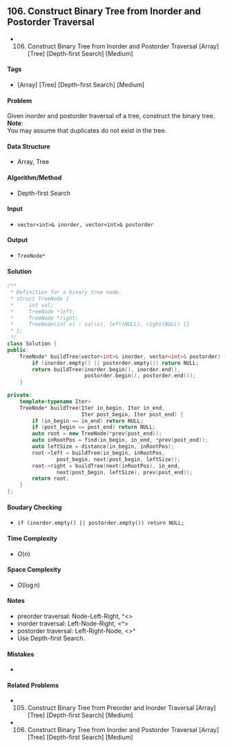 ## 106. Construct Binary Tree from Inorder and Postorder Traversal
- 106. Construct Binary Tree from Inorder and Postorder Traversal [Array] [Tree] [Depth-first Search] [Medium]

#### Tags
- [Array] [Tree] [Depth-first Search] [Medium]

#### Problem
Given inorder and postorder traversal of a tree, construct the binary tree.  
**Note**:  
You may assume that duplicates do not exist in the tree.

#### Data Structure
- Array, Tree

#### Algorithm/Method
- Depth-first Search

#### Input
- `vector<int>& inorder, vector<int>& postorder`

#### Output
- `TreeNode*`

#### Solution
``` C++
/**
 * Definition for a binary tree node.
 * struct TreeNode {
 *     int val;
 *     TreeNode *left;
 *     TreeNode *right;
 *     TreeNode(int x) : val(x), left(NULL), right(NULL) {}
 * };
 */
class Solution {
public:
    TreeNode* buildTree(vector<int>& inorder, vector<int>& postorder) {
        if (inorder.empty() || postorder.empty()) return NULL;
        return buildTree(inorder.begin(), inorder.end(), 
                         postorder.begin(), postorder.end());
    }
    
private:
    template<typename Iter>
    TreeNode* buildTree(Iter in_begin, Iter in_end, 
                        Iter post_begin, Iter post_end) {
        if (in_begin == in_end) return NULL;
        if (post_begin == post_end) return NULL;
        auto root = new TreeNode(*prev(post_end));
        auto inRootPos = find(in_begin, in_end, *prev(post_end));
        auto leftSize = distance(in_begin, inRootPos);
        root->left = buildTree(in_begin, inRootPos, 
                post_begin, next(post_begin, leftSize));
        root->right = buildTree(next(inRootPos), in_end, 
                next(post_begin, leftSize), prev(post_end));
        return root;
    }
};
```

#### Boudary Checking
- `if (inorder.empty() || postorder.empty()) return NULL;`

#### Time Complexity
- $O(n)$

#### Space Complexity
- $O(\log n)$

#### Notes
- preorder traversal:  Node-Left-Right, ^<>
- inorder traversal:   Left-Node-Right, <^>
- postorder traversal: Left-Right-Node, <>^
- Use Depth-first Search.

#### Mistakes
- 

#### Related Problems
- 105. Construct Binary Tree from Preorder and Inorder Traversal [Array] [Tree] [Depth-first Search] [Medium]
- 106. Construct Binary Tree from Inorder and Postorder Traversal [Array] [Tree] [Depth-first Search] [Medium]
